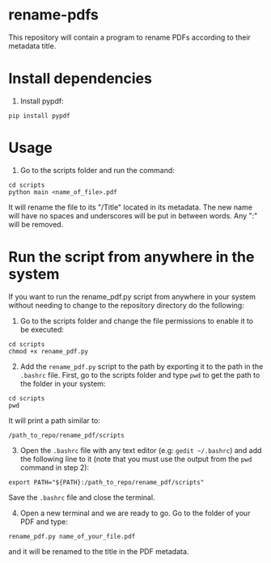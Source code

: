 # rename-pdfs
This repository will contain a program to rename PDFs according to their metadata title.

# Install dependencies

1. Install pypdf:
```
pip install pypdf
```

# Usage

1. Go to the scripts folder and run the command:
```
cd scripts
python main <name_of_file>.pdf
```
It will rename the file to its "/Title" located in its metadata. The new name will have no spaces and underscores will be put in between words. Any ":" will be removed.

# Run the script from anywhere in the system
If you want to run the rename_pdf.py script from anywhere in your system without needing to change to the repository directory do the following:

1. Go to the scripts folder and change the file permissions to enable it to be executed:
```
cd scripts
chmod +x rename_pdf.py
```

2. Add the `rename_pdf.py` script to the path by exporting it to the path in the `.bashrc` file. First, go to the scripts folder and type `pwd` to get the path to the folder in your system:
```
cd scripts
pwd
```
It will print a path similar to:
```
/path_to_repo/rename_pdf/scripts
```

3. Open the `.bashrc` file with any text editor (e.g: `gedit ~/.bashrc`) and add the following line to it (note that you must use the output from the `pwd` command in step 2):
```
export PATH="${PATH}:/path_to_repo/rename_pdf/scripts"
```
Save the `.bashrc` file and close the terminal.

4. Open a new terminal and we are ready to go. Go to the folder of your PDF and type:
```
rename_pdf.py name_of_your_file.pdf
```
and it will be renamed to the title in the PDF metadata.
